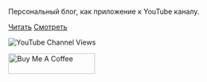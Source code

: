 Персональный блог, как приложение к YouTube каналу.

[Читать](https://trash-max.github.io/blog/)
[Смотреть](https://www.youtube.com/c/MaxTrash)

![YouTube Channel Views](https://img.shields.io/youtube/channel/views/UCSFR40osj7pJXouSiJDFXZA)

<a href="https://www.buymeacoffee.com/maxtrash" target="_blank"><img src="https://cdn.buymeacoffee.com/buttons/default-orange.png" alt="Buy Me A Coffee" height="41" width="174"></a>
